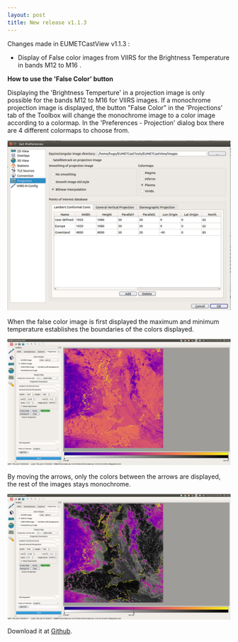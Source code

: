 ```yaml
---
layout: post
title: New release v1.1.3
---
```


Changes made in EUMETCastView v1.1.3 :

- Display of False color images from VIIRS for the Brightness Temperature in bands M12 to M16 .

**How to use the 'False Color' button**

Displaying the 'Brightness Temperture' in a projection image is only possible for the bands M12 to M16 for VIIRS images. If a monochrome projection image is displayed, the button "False Color" in the 'Projections' tab of the Toolbox will change the monochrome image to a color image according to a colormap. In the 'Preferences - Projection' dialog box there are 4 different colormaps to choose from.

![_config.yml](/images/Screenshot_preferences.jpg)

When the false color image is first displayed the maximum and minimum temperature establishes the boundaries of the colors displayed. 

![_config.yml](/images/Screenshot_falsecolor.jpg)

By moving the arrows, only the colors between the arrows are displayed, the rest of the images stays monochrome. 

![_config.yml](/images/Screenshot_falsecolor2.jpg)

Download it at <a href="https://github.com/hvanruys/EUMETCastView/releases">Github</a>.
